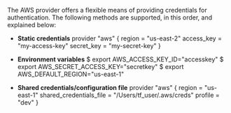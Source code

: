 The AWS provider offers a flexible means of providing credentials for authentication. The following methods are supported, in this order, and explained below:

- **Static credentials**
     provider "aws" {
       region     = "us-east-2"
       access_key = "my-access-key"
       secret_key = "my-secret-key"
    }
    
- **Environment variables**
     $ export AWS_ACCESS_KEY_ID="accesskey"
     $ export AWS_SECRET_ACCESS_KEY="secretkey"
     $ export AWS_DEFAULT_REGION="us-east-1"

- **Shared credentials/configuration file**
    provider "aws" {
      region                  = "us-east-1"
      shared_credentials_file = "/Users/tf_user/.aws/creds"
      profile                 = "dev"
  }
